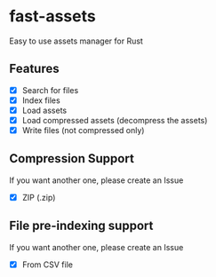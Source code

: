 # fast-assets

Easy to use assets manager for Rust

## Features

- [X] Search for files
- [X] Index files
- [X] Load assets
- [X] Load compressed assets (decompress the assets)
- [X] Write files (not compressed only)

## Compression Support

If you want another one, please create an Issue

- [X] ZIP (.zip)

## File pre-indexing support

If you want another one, please create an Issue

- [X] From CSV file
